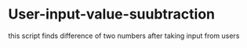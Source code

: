 # User-input-value-suubtraction
this script finds difference of two numbers after taking input from users

